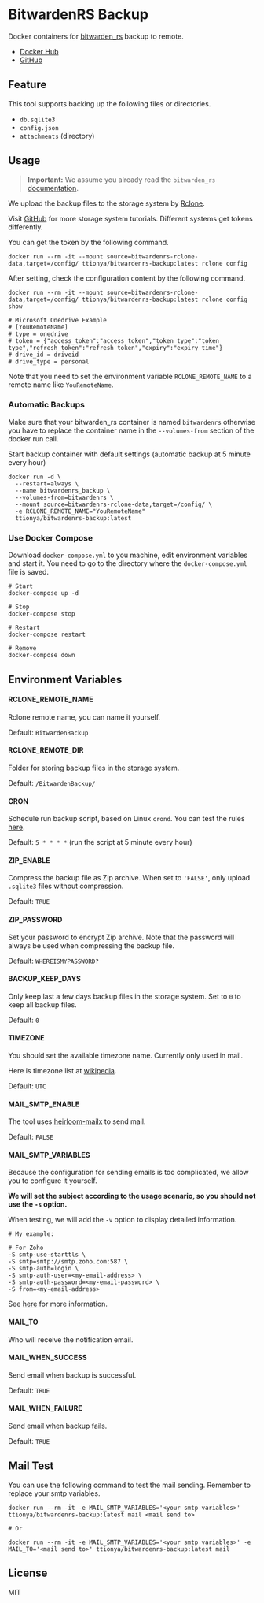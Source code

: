# BitwardenRS Backup

Docker containers for [bitwarden_rs](https://github.com/dani-garcia/bitwarden_rs) backup to remote.

- [Docker Hub](https://hub.docker.com/repository/docker/ttionya/bitwardenrs-backup)
- [GitHub](https://github.com/ttionya/BitwardenRS-Backup)

## Feature

This tool supports backing up the following files or directories.

- `db.sqlite3`
- `config.json`
- `attachments` (directory)

## Usage

> **Important:** We assume you already read the `bitwarden_rs` [documentation](https://github.com/dani-garcia/bitwarden_rs/wiki).

We upload the backup files to the storage system by [Rclone](https://rclone.org/).

Visit [GitHub](https://github.com/rclone/rclone) for more storage system tutorials. Different systems get tokens differently.

You can get the token by the following command.

```shell
docker run --rm -it --mount source=bitwardenrs-rclone-data,target=/config/ ttionya/bitwardenrs-backup:latest rclone config
```

After setting, check the configuration content by the following command.

```shell
docker run --rm -it --mount source=bitwardenrs-rclone-data,target=/config/ ttionya/bitwardenrs-backup:latest rclone config show

# Microsoft Onedrive Example
# [YouRemoteName]
# type = onedrive
# token = {"access_token":"access token","token_type":"token type","refresh_token":"refresh token","expiry":"expiry time"}
# drive_id = driveid
# drive_type = personal
```

Note that you need to set the environment variable `RCLONE_REMOTE_NAME` to a remote name like `YouRemoteName`.

### Automatic Backups

Make sure that your bitwarden_rs container is named `bitwardenrs` otherwise you have to replace the container name in the `--volumes-from` section of the docker run call.

Start backup container with default settings (automatic backup at 5 minute every hour)

```shell
docker run -d \
  --restart=always \
  --name bitwardenrs_backup \
  --volumes-from=bitwardenrs \
  --mount source=bitwardenrs-rclone-data,target=/config/ \
  -e RCLONE_REMOTE_NAME="YouRemoteName"
  ttionya/bitwardenrs-backup:latest
```

### Use Docker Compose

Download `docker-compose.yml` to you machine, edit environment variables and start it. You need to go to the directory where the `docker-compose.yml` file is saved.

```shell
# Start
docker-compose up -d

# Stop
docker-compose stop

# Restart
docker-compose restart

# Remove
docker-compose down
```

## Environment Variables

#### RCLONE_REMOTE_NAME

Rclone remote name, you can name it yourself.

Default: `BitwardenBackup`

#### RCLONE_REMOTE_DIR

Folder for storing backup files in the storage system.

Default: `/BitwardenBackup/`

#### CRON

Schedule run backup script, based on Linux `crond`. You can test the rules [here](https://crontab.guru/#5_*_*_*_*).

Default: `5 * * * *` (run the script at 5 minute every hour)

#### ZIP_ENABLE

Compress the backup file as Zip archive. When set to `'FALSE'`, only upload `.sqlite3` files without compression.

Default: `TRUE`

#### ZIP_PASSWORD

Set your password to encrypt Zip archive. Note that the password will always be used when compressing the backup file.

Default: `WHEREISMYPASSWORD?`

#### BACKUP_KEEP_DAYS

Only keep last a few days backup files in the storage system. Set to `0` to keep all backup files.

Default: `0`

#### TIMEZONE

You should set the available timezone name. Currently only used in mail.

Here is timezone list at [wikipedia](https://en.wikipedia.org/wiki/List_of_tz_database_time_zones).

Default: `UTC`

#### MAIL_SMTP_ENABLE

The tool uses [heirloom-mailx](https://www.systutorials.com/docs/linux/man/1-heirloom-mailx/) to send mail.

Default: `FALSE`

#### MAIL_SMTP_VARIABLES

Because the configuration for sending emails is too complicated, we allow you to configure it yourself.

**We will set the subject according to the usage scenario, so you should not use the `-s` option.**

When testing, we will add the `-v` option to display detailed information.

```text
# My example:

# For Zoho
-S smtp-use-starttls \
-S smtp=smtp://smtp.zoho.com:587 \
-S smtp-auth=login \
-S smtp-auth-user=<my-email-address> \
-S smtp-auth-password=<my-email-password> \
-S from=<my-email-address>
```

See [here](https://www.systutorials.com/sending-email-from-mailx-command-in-linux-using-gmails-smtp/) for more information.

#### MAIL_TO

Who will receive the notification email.

#### MAIL_WHEN_SUCCESS

Send email when backup is successful.

Default: `TRUE`

#### MAIL_WHEN_FAILURE

Send email when backup fails.

Default: `TRUE`

## Mail Test

You can use the following command to test the mail sending. Remember to replace your smtp variables.

```shell
docker run --rm -it -e MAIL_SMTP_VARIABLES='<your smtp variables>' ttionya/bitwardenrs-backup:latest mail <mail send to>

# Or

docker run --rm -it -e MAIL_SMTP_VARIABLES='<your smtp variables>' -e MAIL_TO='<mail send to>' ttionya/bitwardenrs-backup:latest mail
```

## License

MIT
